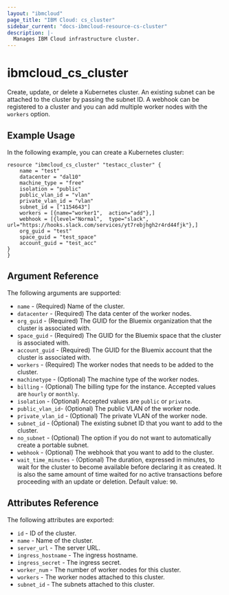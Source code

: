 ```yaml
---
layout: "ibmcloud"
page_title: "IBM Cloud: cs_cluster"
sidebar_current: "docs-ibmcloud-resource-cs-cluster"
description: |-
  Manages IBM Cloud infrastructure cluster.
---
```


# ibmcloud\_cs_cluster

Create, update, or delete a Kubernetes cluster. An existing subnet can be attached to the cluster by passing the subnet ID. A webhook can be registered to a cluster and you can add multiple worker nodes with the `workers` option.

## Example Usage

In the following example, you can create a Kubernetes cluster:

```hcl
resource "ibmcloud_cs_cluster" "testacc_cluster" {
    name = "test"
    datacenter = "dal10"
    machine_type = "free"
    isolation = "public"
    public_vlan_id = "vlan"
    private_vlan_id = "vlan"
    subnet_id = ["1154643"]
    workers = [{name="worker1",  action="add"},]
    webhook = [{level="Normal",  type="slack", url="https://hooks.slack.com/services/yt7rebjhgh2r4rd44fjk"},]
    org_guid = "test"
	space_guid = "test_space"
	account_guid = "test_acc"
}
}
```

## Argument Reference

The following arguments are supported:


* `name` - (Required) Name of the cluster.
* `datacenter` - (Required)  The data center of the worker nodes.
* `org_guid` - (Required) The GUID for the Bluemix organization that the cluster is associated with.
* `space_guid` - (Required) The GUID for the Bluemix space that the cluster is associated with.
* `account_guid` - (Required) The GUID for the Bluemix account that the cluster is associated with.
* `workers` - (Required) The worker nodes that needs to be added to the cluster.
* `machinetype` - (Optional) The machine type of the worker nodes.
* `billing` -  (Optional) The billing type for the instance. Accepted values are `hourly` or `monthly`.
* `isolation` - (Optional) Accepted values are `public` or `private`.
* `public_vlan_id`- (Optional) The public VLAN of the worker node.
* `private_vlan_id` - (Optional) The private VLAN of the worker node.
* `subnet_id` - (Optional) The existing subnet ID that you want to add to the cluster.
* `no_subnet` - (Optional) The option if you do not want to automatically create a portable subnet.
* `webhook` - (Optional) The webhook that you want to add to the cluster.
* `wait_time_minutes` - (Optional) The duration, expressed in minutes, to wait for the cluster to become available before declaring it as created. It is also the same amount of time waited for no active transactions before proceeding with an update or deletion. Default value: `90`.



    
## Attributes Reference

The following attributes are exported:

* `id` - ID of the cluster.
* `name` - Name of the cluster.
* `server_url` - The server URL.
* `ingress_hostname` - The ingress hostname.
* `ingress_secret` - The ingress secret.
* `worker_num` - The number of worker nodes for this cluster.
* `workers` - The worker nodes attached to this cluster.
* `subnet_id` - The subnets attached to this cluster.
